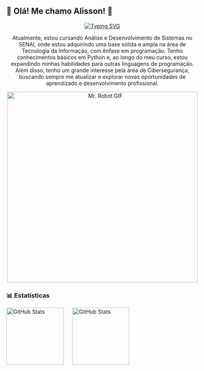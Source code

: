 ## 🚀 **Olá! Me chamo Alisson!** 🚀

<div align="center">
  <a href="https://git.io/typing-svg">
    <img src="https://readme-typing-svg.demolab.com?font=Fira+Code&weight=500&size=22&pause=1000&color=00FF00&center=true&vCenter=true&random=false&width=524&lines=Bem-vindo(a):+ao+meu+perfil!" alt="Typing SVG">
  </a>
</div>

<div align="center">
  <ul style="list-style: none; padding: 0;">
    <li>Atualmente, estou cursando Análise e Desenvolvimento de Sistemas no SENAI, onde estou adquirindo uma base sólida e ampla na área de Tecnologia da Informação, com ênfase em programação. Tenho conhecimentos básicos em Python e, ao longo do meu curso, estou expandindo minhas habilidades para outras linguagens de programação.</li>
<li>Além disso, tenho um grande interesse pela área de Cibersegurança, buscando sempre me atualizar e explorar novas oportunidades de aprendizado e desenvolvimento profissional.</li>
  </ul>
</div>


<p align="center">
  <img src="https://github.com/AlissonLima5/alissonlima5/raw/45461c72c52d36be6bbf06f16e8b5649bfc2e696/ezgif.com-optimize_Mr.Robot.gif" alt="Mr. Robot GIF" width="500" />
</p>


</p>


### 📊 Estatísticas

<p>
  <img 
    align="left" 
    alt="GitHub Stats" 
    height="150" 
    style="padding-right: 20px;" 
    src="https://github-readme-stats.vercel.app/api?username=AlissonLima5&show_icons=true&theme=chartreuse-dark&include_all_commits=true&locale=pt-br" 
  />


<img 
      align="left" 
      alt="GitHub Stats" 
      height="150" 
      src="https://github-readme-stats.vercel.app/api/top-langs/?username=AlissonLima5&theme=chartreuse-dark&layout=compact&custom_title=Tecnologias&langs_count=9" 
  />

</p>


